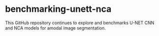 # benchmarking-unett-nca
This GitHub repository continues to explore and benchmarks U-NET CNN and NCA models for amodal image segmentation.
